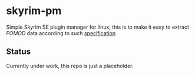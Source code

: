 # skyrim-pm
Simple Skyrim SE plugin manager for linux; this is to make it easy to extract _FOMOD_ data according to such [specification](https://fomod-docs.readthedocs.io/en/latest/tutorial.html)

## Status

Currently under work, this repo is just a placeholder.
